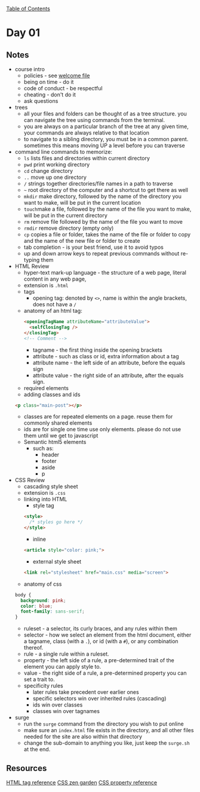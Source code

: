 
[Table of Contents](/README.md)

# Day 01

<!-- ## Review -->

<!-- ## Challenge -->

## Notes
- course intro
  - policies - see [welcome file](/welcome.md)
  - being on time - do it
  - code of conduct - be respectful
  - cheating - don't do it
  - ask questions
- trees
  - all your files and folders can be thought of as a tree structure. you can navigate the tree using commands from the terminal.
  - you are always on a particular branch of the tree at any given time, your commands are always relative to that location
  - to navigate to a sibling directory, you must be in a common parent. sometimes this means moving UP a level before you can traverse
- command line commands to memorize:
    - `ls` lists files and directories within current directory
    - `pwd` print working directory
    - `cd` change directory
    - `..` move up one directory
    - `/` strings together directories/file names in a path to traverse
    - `~` root directory of the computer and a shortcut to get there as well
    - `mkdir` make directory, followed by the name of the directory you want to make, will be put in the current location
    - `touch`make a file, followed by the name of the file you want to make, will be put in the current directory
    - `rm` remove file followed by the name of the file you want to move
    - `rmdir` remove directory (empty only)
    - `cp` copies a file or folder, takes the name of the file or folder to copy and the name of the new file or folder to create
    - tab completion - is your best friend, use it to avoid typos
    - up and down arrow keys to repeat previous commands without re-typing them
- HTML Review
  - hyper-text mark-up language - the structure of a web page, literal content in any web page,
  - extension is `.html`
  - tags
    - opening tag: denoted by `<>`, name is within the angle brackets, does not have a `/`
  - anatomy of an html tag:
    ```html
    <openingTagName attributeName="attributeValue">
      <selfClosingTag />
    </closingTag>
    <!-- Comment -->
    ```
    - tagname - the first thing inside the opening brackets
    - attribute - such as class or id, extra information about a tag
    - attribute name - the left side of an attribute, before the equals sign
    - attribute value - the right side of an attribute, after the equals sign.
  - required elements
  - adding classes and ids
  ```html
  <p class="main-post"></p>
  ```
    - classes are for repeated elements on a page. reuse them for commonly shared elements
    - ids are for single one time use only elements. please do not use them until we get to javascript
  - Semantic html5 elements
      - such as:
        - header
        - footer
        - aside
        - p
- CSS Review
  - cascading style sheet
  - extension is `.css`
  - linking into HTML
    - style tag
    ```html
    <style>
      /* styles go here */
    </style>
    ```
    - inline
    ```html
    <article style="color: pink;">
    ```
    - external style sheet
    ```html
    <link rel="stylesheet" href="main.css" media="screen">

    ```
  - anatomy of css  
  ```css
  body {
    background: pink;
    color: blue;
    font-family: sans-serif;
  }
  ```
    - ruleset - a selector, its curly braces, and any rules within them
    - selector - how we select an element from the html document, either a tagname, class (with a `.`), or id (with a `#`), or any combination thereof.
    - rule - a single rule within a ruleset.
    - property - the left side of a rule, a pre-determined trait of the element you can apply style to.
    - value - the right side of a rule, a pre-determined property you can set a trait to.
  - specificity rules
    - later rules take precedent over earlier ones
    - specific selectors win over inherited rules (cascading)
    - ids win over classes
    - classes win over tagnames
- surge
  - run the `surge` command from the directory you wish to put online
  - make sure an `index.html` file exists in the directory, and all other files needed for the site are also within that directory
  - change the sub-domain to anything you like, just keep the `surge.sh` at the end.

## Resources
[HTML tag reference](https://developer.mozilla.org/en-US/docs/Web/HTML/Element)
[CSS zen garden](http://www.csszengarden.com/)
[CSS property reference](https://developer.mozilla.org/en-US/docs/Web/CSS/Reference)
